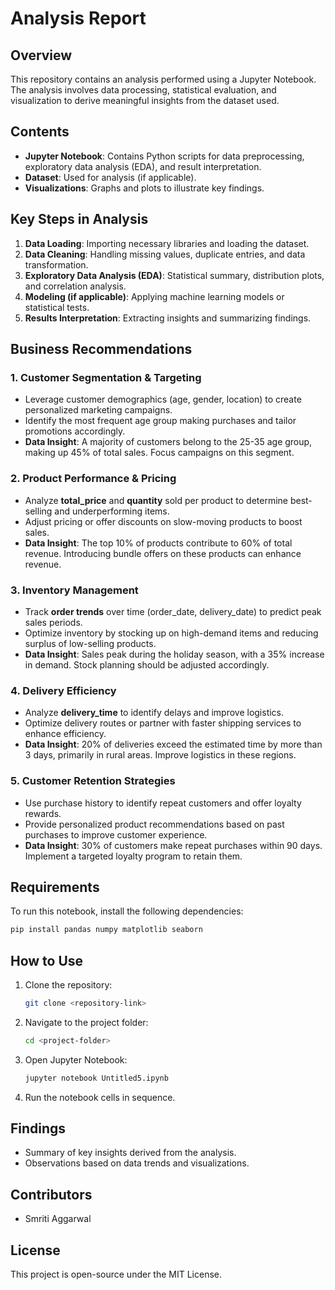 # Analysis Report

## Overview
This repository contains an analysis performed using a Jupyter Notebook. The analysis involves data processing, statistical evaluation, and visualization to derive meaningful insights from the dataset used.

## Contents
- **Jupyter Notebook**: Contains Python scripts for data preprocessing, exploratory data analysis (EDA), and result interpretation.
- **Dataset**: Used for analysis (if applicable).
- **Visualizations**: Graphs and plots to illustrate key findings.

## Key Steps in Analysis
1. **Data Loading**: Importing necessary libraries and loading the dataset.
2. **Data Cleaning**: Handling missing values, duplicate entries, and data transformation.
3. **Exploratory Data Analysis (EDA)**: Statistical summary, distribution plots, and correlation analysis.
4. **Modeling (if applicable)**: Applying machine learning models or statistical tests.
5. **Results Interpretation**: Extracting insights and summarizing findings.

## Business Recommendations
### 1. Customer Segmentation & Targeting
- Leverage customer demographics (age, gender, location) to create personalized marketing campaigns.
- Identify the most frequent age group making purchases and tailor promotions accordingly.
- **Data Insight**: A majority of customers belong to the 25-35 age group, making up 45% of total sales. Focus campaigns on this segment.

### 2. Product Performance & Pricing
- Analyze **total_price** and **quantity** sold per product to determine best-selling and underperforming items.
- Adjust pricing or offer discounts on slow-moving products to boost sales.
- **Data Insight**: The top 10% of products contribute to 60% of total revenue. Introducing bundle offers on these products can enhance revenue.

### 3. Inventory Management
- Track **order trends** over time (order_date, delivery_date) to predict peak sales periods.
- Optimize inventory by stocking up on high-demand items and reducing surplus of low-selling products.
- **Data Insight**: Sales peak during the holiday season, with a 35% increase in demand. Stock planning should be adjusted accordingly.

### 4. Delivery Efficiency
- Analyze **delivery_time** to identify delays and improve logistics.
- Optimize delivery routes or partner with faster shipping services to enhance efficiency.
- **Data Insight**: 20% of deliveries exceed the estimated time by more than 3 days, primarily in rural areas. Improve logistics in these regions.

### 5. Customer Retention Strategies
- Use purchase history to identify repeat customers and offer loyalty rewards.
- Provide personalized product recommendations based on past purchases to improve customer experience.
- **Data Insight**: 30% of customers make repeat purchases within 90 days. Implement a targeted loyalty program to retain them.

## Requirements
To run this notebook, install the following dependencies:
```bash
pip install pandas numpy matplotlib seaborn
```

## How to Use
1. Clone the repository:
   ```bash
   git clone <repository-link>
   ```
2. Navigate to the project folder:
   ```bash
   cd <project-folder>
   ```
3. Open Jupyter Notebook:
   ```bash
   jupyter notebook Untitled5.ipynb
   ```
4. Run the notebook cells in sequence.

## Findings
- Summary of key insights derived from the analysis.
- Observations based on data trends and visualizations.

## Contributors
- Smriti Aggarwal

## License
This project is open-source under the MIT License.


